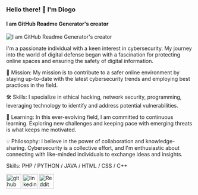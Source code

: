 ###  Hello there! 👋 I'm Diogo
#### I am GitHub Readme Generator's creator
![I am GitHub Readme Generator's creator](https://external-content.duckduckgo.com/iu/?u=https%3A%2F%2Fscienceprog.com%2Fwp-content%2Fuploads%2F2021%2F10%2Fcybersecurity.jpeg&f=1&nofb=1&ipt=51e9a5c4d6a85c542ffdd03eb648cfdfc31f5a4698a7131a01e43cd0ef7bb397&ipo=images)

I'm a passionate individual with a keen interest in cybersecurity. My journey into the world of digital defense began with a fascination for protecting online spaces and ensuring the safety of digital information.

🔐 Mission: My mission is to contribute to a safer online environment by staying up-to-date with the latest cybersecurity trends and employing best practices in the field.

🛠️ Skills: I specialize in ethical hacking, network security, programming, leveraging technology to identify and address potential vulnerabilities.

🚀 Learning: In this ever-evolving field, I am committed to continuous learning. Exploring new challenges and keeping pace with emerging threats is what keeps me motivated.

💡 Philosophy: I believe in the power of collaboration and knowledge-sharing. Cybersecurity is a collective effort, and I'm enthusiastic about connecting with like-minded individuals to exchange ideas and insights.

Skills: PHP / PYTHON / JAVA / HTML / CSS / C++






[<img src='https://cdn.jsdelivr.net/npm/simple-icons@3.0.1/icons/github.svg' alt='github' height='40'>](https://github.com/HungerBalls)  [<img src='https://cdn.jsdelivr.net/npm/simple-icons@3.0.1/icons/linkedin.svg' alt='linkedin' height='40'>](https://www.linkedin.com/in/https://www.linkedin.com/in/diogoreiscunha//)  [<img src='https://cdn.jsdelivr.net/npm/simple-icons@3.0.1/icons/reddit.svg' alt='Reddit' height='40'>](https://www.reddit.com/user/Negative-Usual-7025 )  

